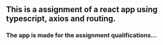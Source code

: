 ## This is a assignment of a react app using typescript, axios and routing.
### The app is made for the assignment qualifications...